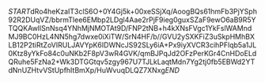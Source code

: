 $START$dRo4heKzaIT3clS6O+0Y4Gj5k+00xeSSjXq/AoogBQs61hmFb3PjYSph92R2DUqVZ/bbrmTlee6EMbp2LDgl4Aae2rPjF9ieg0guxSZaF9ewO6aB9R5YTQQKAwIlSnNsq4YNhMjNMOTAt9D/FNP2tNB+h4kXNsFVgc1YkFslWAMndMJ9BC0HzL4NN5hg7dwxe0iXiTW/SrN4HF/b//GVU2ySXKFiZ3uSkpHMhBXLB12P2tiRtZoVIRULJAVYpK6IDWNcJS92SLy6iA+Px9iyXVCR3cihPFlqb5a1JL0Ktz8yYkFo84c0uNKb2F8pV3wR4GVK/qmBJPqJd2OFzPerKGr4CnHDoELdQRuhe5FzNa2+Wk3DTGGtqv5zgy967U7TJLkLaqtMdn7Yg2tj0fb5EBWd2YTdNnUZHtvVStUpfhItBmXp/HuWvuqDLQZ7XNxg$END$